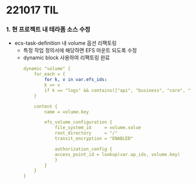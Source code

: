 # 221017 TIL
### 1. 현 프로젝트 내 테라폼 소스 수정
* ecs-task-definition 내 volume 옵션 리팩토링
    * 특정 작업 정의서에 해당하면 EFS 마운트 되도록 수정
    * dynamic block 사용하여 리팩토링 완료
        ```YAML
        dynamic "volume" {
            for_each = {
                for k, v in var.efs_ids:
                k => v
                if k == "logs" && contains(["api", "business", "core", "order"], each.key)
            } 

            content {
                name = volume.key

                efs_volume_configuration {
                    file_system_id     = volume.value
                    root_directory     = "/"
                    transit_encryption = "ENABLED"

                    authorization_config {
                    access_point_id = lookup(var.ap_ids, volume.key)
                    }
                }
            }
        }
        ```